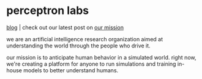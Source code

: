 # perceptron labs 

[blog](https://github.com/perceptronlaboratories/blog) | check out our latest post on [our mission](https://github.com/perceptronlaboratories/blog/blob/main/mission.md)

we are an artificial intelligence research organization aimed at understanding the world through the people who drive it.

our mission is to anticipate human behavior in a simulated world. right now, we're creating a platform for anyone to run simulations and training in-house models to better understand humans.

